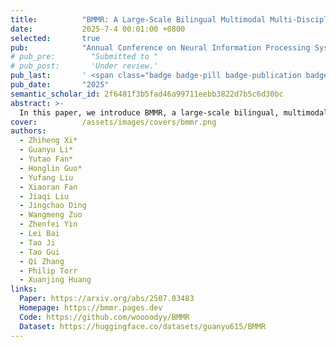 ```yaml
---
title:          "BMMR: A Large-Scale Bilingual Multimodal Multi-Discipline Reasoning Dataset"
date:           2025-7-4 00:01:00 +0800
selected:       true
pub:            "Annual Conference on Neural Information Processing Systems (NeurIPS)"
# pub_pre:        "Submitted to "
# pub_post:       'Under review.'
pub_last:       ' <span class="badge badge-pill badge-publication badge-success">Poster</span>'
pub_date:       "2025"
semantic_scholar_id: 2f6481f3b5fad46a99711eebb3822d7b5c6d30bc
abstract: >-
  In this paper, we introduce BMMR, a large-scale bilingual, multimodal, multi-disciplinary reasoning dataset for the community to develop and evaluate large multimodal models (LMMs). BMMR comprises 110k college-level questions spanning 300 UNESCO-defined subjects, spanning diverse formats-multiple-choice, fill-in-the-blank, and open-ended QA-and sourced from both print and digital media such as books, exams, and quizzes. All data are curated and filtered via a human-in-the-loop and scalable framework, and each instance is paired with a high-quality reasoning path. The dataset is organized into two parts: BMMR-Eval that comprises 20,458 high-quality instances to comprehensively assess LMMs'knowledge and reasoning across multiple disciplines in both Chinese and English; and BMMR-Train that contains 88,991 instances to support further research and development, extending the current focus on mathematical reasoning to diverse disciplines and domains. In addition, we propose the process-based multi-discipline verifier (i.e., BMMR-Verifier) for accurate and fine-grained evaluation of reasoning paths. Extensive experiments on 24 models reveal that (i) even SOTA models (e.g., o3 and Gemini-2.5-Pro) leave substantial headroom on BMMR-Eval; (ii) reasoning models exhibit discipline bias and outperform LMMs only on specific subjects; (iii) open-source models still trail their proprietary counterparts; and (iv) fine-tuning on BMMR-Train narrows this gap. Additionally, we conduct reasoning-chain analyses using BMMR-Verifier and other in-depth studies, uncovering the challenges LMMs currently face in multidisciplinary reasoning.
cover:          /assets/images/covers/bmmr.png
authors:
  - Zhiheng Xi*
  - Guanyu Li*
  - Yutao Fan*
  - Honglin Guo*
  - Yufang Liu
  - Xiaoran Fan
  - Jiaqi Liu
  - Jingchao Ding
  - Wangmeng Zuo
  - Zhenfei Yin
  - Lei Bai
  - Tao Ji
  - Tao Gui
  - Qi Zhang
  - Philip Torr
  - Xuanjing Huang
links:
  Paper: https://arxiv.org/abs/2507.03483
  Homepage: https://bmmr.pages.dev
  Code: https://github.com/woooodyy/BMMR
  Dataset: https://huggingface.co/datasets/guanyu615/BMMR
---
```

